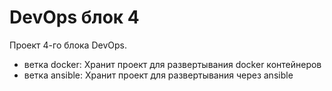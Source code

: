# DevOps блок 4

Проект 4-го блока DevOps.
- ветка docker: Хранит проект для развертывания docker контейнеров
- ветка ansible: Хранит проект для развертывания через ansible
